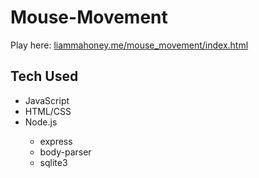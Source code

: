 # Mouse-Movement

Play here: <a href="https://www.liammahoney.me/mouse_movement/index.html">liammahoney.me/mouse_movement/index.html</a>

<h2>Tech Used</h2>
<ul>
  <li>JavaScript</li>
  <li>HTML/CSS</li>
  <li>Node.js</li>
  <ul>
    <li>express</li>
    <li>body-parser</li>
    <li>sqlite3</li>
  </ul>
  

        
